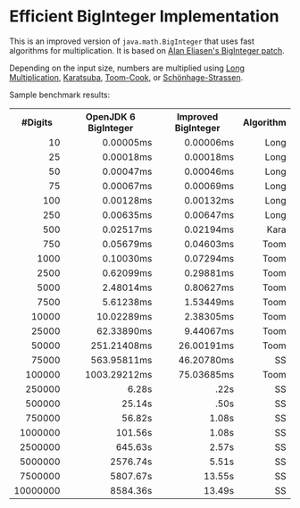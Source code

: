 # Efficient BigInteger Implementation

This is an improved version of `java.math.BigInteger` that uses fast algorithms for multiplication. It is based on [Alan Eliasen's BigInteger patch](http://futureboy.us/temp/BigInteger.java).

Depending on the input size, numbers are multiplied using [Long Multiplication](http://en.wikipedia.org/wiki/Multiplication_algorithm#Long_multiplication), [Karatsuba](http://en.wikipedia.org/wiki/Karatsuba_algorithm), [Toom-Cook](http://en.wikipedia.org/wiki/Toom%E2%80%93Cook_multiplication), or [Schönhage-Strassen](http://en.wikipedia.org/wiki/Sch%C3%B6nhage%E2%80%93Strassen_algorithm).

Sample benchmark results:
<table>
  <tr>
    <th>#Digits</th><th>OpenJDK 6 BigInteger</th><th>Improved BigInteger</th><th>Algorithm</th>
  </tr>
  <tr>
    <td align="right" align="right">10</td><td align="right" align="right">0.00005ms</td><td align="right">0.00006ms</td><td align="right">Long</td>
  </tr>
  <tr>
    <td align="right">25</td><td align="right">0.00018ms</td><td align="right">0.00018ms</td><td align="right">Long</td>
  </tr>
  <tr>
    <td align="right">50</td><td align="right">0.00047ms</td><td align="right">0.00046ms</td><td align="right">Long</td>
  </tr>
  <tr>
    <td align="right">75</td><td align="right">0.00067ms</td><td align="right">0.00069ms</td><td align="right">Long</td>
  </tr>
  <tr>
    <td align="right">100</td><td align="right">0.00128ms</td><td align="right">0.00132ms</td><td align="right">Long</td>
  </tr>
  <tr>
    <td align="right">250</td><td align="right">0.00635ms</td><td align="right">0.00647ms</td><td align="right">Long</td>
  </tr>
  <tr>
    <td align="right">500</td><td align="right">0.02517ms</td><td align="right">0.02194ms</td><td align="right">Kara</td>
  </tr>
  <tr>
    <td align="right">750</td><td align="right">0.05679ms</td><td align="right">0.04603ms</td><td align="right">Toom</td>
  </tr>
  <tr>
    <td align="right">1000</td><td align="right">0.10030ms</td><td align="right">0.07294ms</td><td align="right">Toom</td>
  </tr>
  <tr>
    <td align="right">2500</td><td align="right">0.62099ms</td><td align="right">0.29881ms</td><td align="right">Toom</td>
  </tr>
  <tr>
    <td align="right">5000</td><td align="right">2.48014ms</td><td align="right">0.80627ms</td><td align="right">Toom</td>
  </tr>
  <tr>
    <td align="right">7500</td><td align="right">5.61238ms</td><td align="right">1.53449ms</td><td align="right">Toom</td>
  </tr>
  <tr>
    <td align="right">10000</td><td align="right">10.02289ms</td><td align="right">2.38305ms</td><td align="right">Toom</td>
  </tr>
  <tr>
    <td align="right">25000</td><td align="right">62.33890ms</td><td align="right">9.44067ms</td><td align="right">Toom</td>
  </tr>
  <tr>
    <td align="right">50000</td><td align="right">251.21408ms</td><td align="right">26.00191ms</td><td align="right">Toom</td>
  </tr>
  <tr>
    <td align="right">75000</td><td align="right">563.95811ms</td><td align="right">46.20780ms</td><td align="right">SS</td>
  </tr>
  <tr>
    <td align="right">100000</td><td align="right">1003.29212ms</td><td align="right">75.03685ms</td><td align="right">Toom</td>
  </tr>
  <tr>
    <td align="right">250000</td><td align="right">6.28s</td><td align="right">.22s</td><td align="right">SS</td>
  </tr>
  <tr>
    <td align="right">500000</td><td align="right">25.14s</td><td align="right">.50s</td><td align="right">SS</td>
  </tr>
  <tr>
    <td align="right">750000</td><td align="right">56.82s</td><td align="right">1.08s</td><td align="right">SS</td>
  </tr>
  <tr>
    <td align="right">1000000</td><td align="right">101.56s</td><td align="right">1.08s</td><td align="right">SS</td>
  </tr>
  <tr>
    <td align="right">2500000</td><td align="right">645.63s</td><td align="right">2.57s</td><td align="right">SS</td>
  </tr>
  <tr>
    <td align="right">5000000</td><td align="right">2576.74s</td><td align="right">5.51s</td><td align="right">SS</td>
  </tr>
  <tr>
    <td align="right">7500000</td><td align="right">5807.67s</td><td align="right">13.55s</td><td align="right">SS</td>
  </tr>
  <tr>
    <td align="right">10000000</td><td align="right">8584.36s</td><td align="right">13.49s</td><td align="right">SS</td>
  </tr>
</table>
